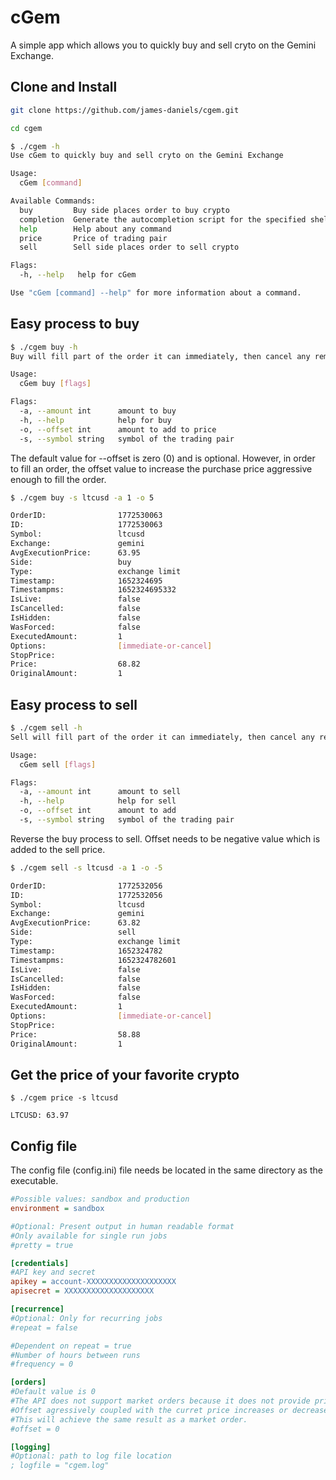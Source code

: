 # cGem

A simple app which allows you to quickly buy and sell cryto on the Gemini Exchange.

## Clone and Install

```bash
git clone https://github.com/james-daniels/cgem.git

cd cgem
```

```bash
$ ./cgem -h
Use cGem to quickly buy and sell cryto on the Gemini Exchange

Usage:
  cGem [command]

Available Commands:
  buy         Buy side places order to buy crypto
  completion  Generate the autocompletion script for the specified shell
  help        Help about any command
  price       Price of trading pair
  sell        Sell side places order to sell crypto

Flags:
  -h, --help   help for cGem

Use "cGem [command] --help" for more information about a command.
```

## Easy process to buy

```bash
$ ./cgem buy -h
Buy will fill part of the order it can immediately, then cancel any remaining amount.

Usage:
  cGem buy [flags]

Flags:
  -a, --amount int      amount to buy
  -h, --help            help for buy
  -o, --offset int      amount to add to price
  -s, --symbol string   symbol of the trading pair
```

The default value for --offset is zero (0) and is optional. However, in order to fill an order, the offset value to increase the purchase price aggressive enough to fill the order.

```bash
$ ./cgem buy -s ltcusd -a 1 -o 5

OrderID:                1772530063
ID:                     1772530063
Symbol:                 ltcusd
Exchange:               gemini
AvgExecutionPrice:      63.95
Side:                   buy
Type:                   exchange limit
Timestamp:              1652324695
Timestampms:            1652324695332
IsLive:                 false
IsCancelled:            false
IsHidden:               false
WasForced:              false
ExecutedAmount:         1
Options:                [immediate-or-cancel]
StopPrice:
Price:                  68.82
OriginalAmount:         1
```

## Easy process to sell

```Bash
$ ./cgem sell -h
Sell will fill part of the order it can immediately, then cancel any remaining amount.

Usage:
  cGem sell [flags]

Flags:
  -a, --amount int      amount to sell
  -h, --help            help for sell
  -o, --offset int      amount to add
  -s, --symbol string   symbol of the trading pair
```

Reverse the buy process to sell.  Offset needs to be negative value which is added to the sell price.

```bash
$ ./cgem sell -s ltcusd -a 1 -o -5

OrderID:                1772532056
ID:                     1772532056
Symbol:                 ltcusd
Exchange:               gemini
AvgExecutionPrice:      63.82
Side:                   sell
Type:                   exchange limit
Timestamp:              1652324782
Timestampms:            1652324782601
IsLive:                 false
IsCancelled:            false
IsHidden:               false
WasForced:              false
ExecutedAmount:         1
Options:                [immediate-or-cancel]
StopPrice:
Price:                  58.88
OriginalAmount:         1
```

## Get the price of your favorite crypto

```bash,
$ ./cgem price -s ltcusd

LTCUSD: 63.97
```

## Config file

The config file (config.ini) file needs be located in the same directory as the executable.

```ini
#Possible values: sandbox and production
environment = sandbox

#Optional: Present output in human readable format
#Only available for single run jobs
#pretty = true

[credentials]
#API key and secret
apikey = account-XXXXXXXXXXXXXXXXXXXX
apisecret = XXXXXXXXXXXXXXXXXXXX

[recurrence]
#Optional: Only for recurring jobs
#repeat = false

#Dependent on repeat = true
#Number of hours between runs
#frequency = 0

[orders]
#Default value is 0
#The API does not support market orders because it does not provide price protection.
#Offset agressively coupled with the curret price increases or decreases the limit price.
#This will achieve the same result as a market order.
#offset = 0

[logging]
#Optional: path to log file location
; logfile = "cgem.log"
```

